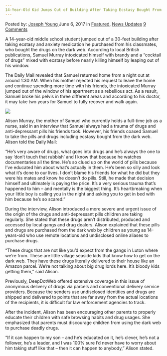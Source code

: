 ```yaml
---
14-Year-Old Kid Jumps Out of Building After Taking Ecstasy Bought From Dark Web
---
```

<article class="post-listing post-20436 post type-post status-publish format-standard has-post-thumbnail hentry  tag-14yearold tag-bought tag-building tag-dark tag-ecstasy tag-jumps tag-kid tag-web">
    <div class="post-inner">
        <span>Posted by: <a href="https://www.deepdotweb.com/author/josephyoung/" title="">Joseph Young </a></span>
    <span>June 6, 2017</span>
    <span>in <a href="https://www.deepdotweb.com/category/deepdot-news/" rel="category tag">Featured</a>, <a href="https://www.deepdotweb.com/category/news-updates/" rel="category tag">News Updates</a></span>
    <span><a href="https://www.deepdotweb.com/2017/06/06/14-year-old-kid-jumps-building-taking-ecstasy-bought-dark-web/#comments">9 Comments</a></span>
    </p>
    <div class="clear"></div>
    <div class="entry">
    <p>A 14-year-old middle school student jumped out of a 30-feet building after taking ecstasy and anxiety medication he purchased from his classmates, who bought the drugs on the dark web. According to local British publications, Samuel Murray intoxicated himself with brandy and a “cocktail of drugs” mixed with ecstasy before nearly killing himself by leaping out of his window.</p>
    <p>The Daily Mail revealed that Samuel returned home from a night out at around 1:30 AM. When his mother rejected his request to leave the home and continue spending more time with his friends, the intoxicated Murray jumped out of the window of his apartment as a rebellious act. As a result, Samuel broke his pelvis in three different areas and according to his doctor, it may take two years for Samuel to fully recover and walk again.</p>
    <p><img class="wp-image-20437 aligncenter" src="https://www.deepdotweb.com/wp-content/uploads/2017/06/word-image-15.png" srcset="https://www.deepdotweb.com/wp-content/uploads/2017/06/word-image-15.png 634w, https://www.deepdotweb.com/wp-content/uploads/2017/06/word-image-15-300x224.png 300w" sizes="(max-width: 634px) 100vw, 634px" /></p>
    <p>Alison Murray, the mother of Samuel who currently holds a full-time job as a nurse, said in an interview that Samuel always had a trauma of drugs and anti-depressant pills his friends took. However, his friends coaxed Samuel to take the pills and drugs including ecstasy bought from the dark web. Alison told the Daily Mail:</p>
    <p>“He&#8217;s very aware of drugs, what goes into drugs and he&#8217;s always the one to say ‘don&#8217;t touch that rubbish&#8217; and I know that because he watches documentaries all the time. He&#8217;s so clued up on the world of pills because I&#8217;ve educated him about what&#8217;s actually in them. He&#8217;s been so silly and look what it&#8217;s done to our lives. I don&#8217;t blame his friends for what he did but they were his mates and know he doesn&#8217;t do pills. Still, he made that decision himself and ultimately is paying the price. It&#8217;s a very serious trauma that&#8217;s happened to him &#8211; and mentally is the biggest thing. It&#8217;s heartbreaking when your little boy is calling you in the night and asking you to get in bed with him because he&#8217;s so scared.”</p>
    <p>During the interview, Alison introduced a more severe and urgent issue of the origin of the drugs and anti-depressant pills children are taking regularly. She stated that these drugs aren’t distributed, produced and accessed by local gangs and drug dealers. Alison explained that these pills and drugs are purchased from the dark web by children as young as 14-years-old who use remote locations and undisclosed online aliases to purchase drugs.</p>
    <p>“These drugs that are not like you&#8217;d expect from the gangs in Luton where we&#8217;re from. These are little village seaside kids that know how to get on the dark web. They have these drugs literally delivered to their house like an Amazon parcel. We&#8217;re not talking about big drug lords here. It&#8217;s bloody kids getting them,” said Alison.</p>
    <p>Previously, DeepDotWeb offered extensive coverage in this issue of anonymous delivery of drugs via parcels and conventional delivery service providers. Because the senders use undisclosed identities and drugs are shipped and delivered to points that are far away from the actual locations of the recipients, it is difficult for law enforcement agencies to track.</p>
    <p>After the incident, Alison has been encouraging other parents to properly educate their children with safe browsing habits and drug usages. She emphasized that parents must discourage children from using the dark web to purchase deadly drugs.</p>
    <p>“If it can happen to my son &#8211; and he&#8217;s educated on it, he&#8217;s clever, he&#8217;s not a follower, he&#8217;s a leader, and I was 100% sure I&#8217;d never have to worry about him taking stuff like that &#8211; then it can happen to anybody,” Alison stated.</p>
    </div>
    <span style="display:none"><a href="https://www.deepdotweb.com/tag/14yearold/" rel="tag">14yearold</a> <a href="https://www.deepdotweb.com/tag/bought/" rel="tag">bought</a> <a href="https://www.deepdotweb.com/tag/building/" rel="tag">building</a> <a href="https://www.deepdotweb.com/tag/dark/" rel="tag">dark</a> <a href="https://www.deepdotweb.com/tag/ecstasy/" rel="tag">ecstasy</a> <a href="https://www.deepdotweb.com/tag/jumps/" rel="tag">jumps</a> <a href="https://www.deepdotweb.com/tag/kid/" rel="tag">kid</a> <a href="https://www.deepdotweb.com/tag/web/" rel="tag">web</a></span> <span style="display:none" class="updated">2017-06-06</span>
    <div style="display:none" class="vcard author" itemprop="author" itemscope itemtype="http://schema.org/Person"><strong class="fn" itemprop="name"><a href="https://www.deepdotweb.com/author/josephyoung/" title="Posts by Joseph Young" rel="author">Joseph Young</a></strong></div>
    </div>
</article>

